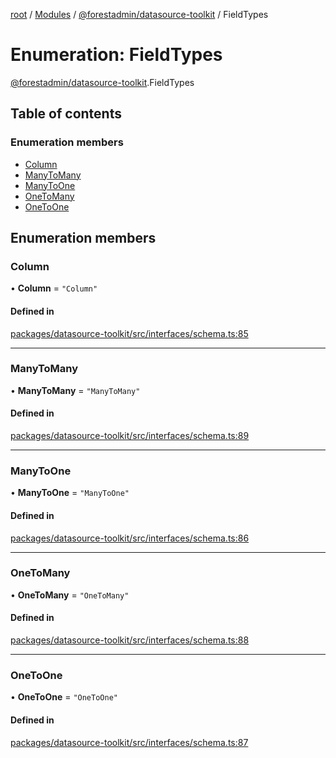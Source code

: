 [root](../README.md) / [Modules](../modules.md) / [@forestadmin/datasource-toolkit](../modules/forestadmin_datasource_toolkit.md) / FieldTypes

# Enumeration: FieldTypes

[@forestadmin/datasource-toolkit](../modules/forestadmin_datasource_toolkit.md).FieldTypes

## Table of contents

### Enumeration members

- [Column](forestadmin_datasource_toolkit.FieldTypes.md#column)
- [ManyToMany](forestadmin_datasource_toolkit.FieldTypes.md#manytomany)
- [ManyToOne](forestadmin_datasource_toolkit.FieldTypes.md#manytoone)
- [OneToMany](forestadmin_datasource_toolkit.FieldTypes.md#onetomany)
- [OneToOne](forestadmin_datasource_toolkit.FieldTypes.md#onetoone)

## Enumeration members

### Column

• **Column** = `"Column"`

#### Defined in

[packages/datasource-toolkit/src/interfaces/schema.ts:85](https://github.com/ForestAdmin/agent-nodejs/blob/ab7dfd8/packages/datasource-toolkit/src/interfaces/schema.ts#L85)

___

### ManyToMany

• **ManyToMany** = `"ManyToMany"`

#### Defined in

[packages/datasource-toolkit/src/interfaces/schema.ts:89](https://github.com/ForestAdmin/agent-nodejs/blob/ab7dfd8/packages/datasource-toolkit/src/interfaces/schema.ts#L89)

___

### ManyToOne

• **ManyToOne** = `"ManyToOne"`

#### Defined in

[packages/datasource-toolkit/src/interfaces/schema.ts:86](https://github.com/ForestAdmin/agent-nodejs/blob/ab7dfd8/packages/datasource-toolkit/src/interfaces/schema.ts#L86)

___

### OneToMany

• **OneToMany** = `"OneToMany"`

#### Defined in

[packages/datasource-toolkit/src/interfaces/schema.ts:88](https://github.com/ForestAdmin/agent-nodejs/blob/ab7dfd8/packages/datasource-toolkit/src/interfaces/schema.ts#L88)

___

### OneToOne

• **OneToOne** = `"OneToOne"`

#### Defined in

[packages/datasource-toolkit/src/interfaces/schema.ts:87](https://github.com/ForestAdmin/agent-nodejs/blob/ab7dfd8/packages/datasource-toolkit/src/interfaces/schema.ts#L87)
